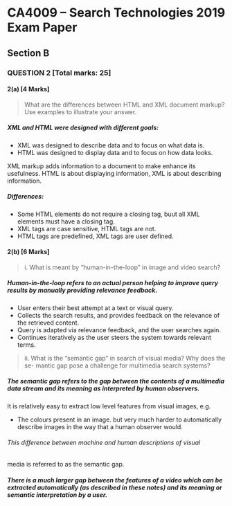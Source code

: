 # CA4009 – Search Technologies 2019 Exam Paper

## Section B

### QUESTION 2 [Total marks: 25]

#### 2(a) [4 Marks]

> What are the differences between HTML and XML document markup? Use examples to illustrate your answer.

##### XML and HTML were designed with different goals:
- XML was designed to describe data and to focus on what data is.
- HTML was designed to display data and to focus on how data looks.

XML markup adds information to a document to make enhance its
usefulness.
HTML is about displaying information, XML is about describing information.

##### Differences:
- Some HTML elements do not require a closing tag, buut all XML elements must have a closing tag.
- XML tags are case sensitive, HTML tags are not.
- HTML tags are predefined, XML tags are user defined.

#### 2(b) [6 Marks]

> i. What is meant by “human-in-the-loop” in image and video search?

##### Human-in-the-loop refers to an actual person helping to improve query results by manually providing relevance feedback.
- User enters their best attempt at a text or visual query.
- Collects the search results, and provides feedback on the relevance
of the retrieved content.
- Query is adapted via relevance feedback, and the user searches
again.
- Continues iteratively as the user steers the system towards relevant
terms.

> ii. What is the “semantic gap” in search of visual media? Why does the se-
mantic gap pose a challenge for multimedia search systems?

##### The semantic gap refers to the gap between the contents of a multimedia data stream and its meaning as interpreted by human observers.

It is relatively easy to extract low level features from visual images, e.g.
- The colours present in an image.
but very much harder to automatically describe images in the way that a human observer would.

###### This difference between machine and human descriptions of visual
media is referred to as the semantic gap.

##### There is a much larger gap between the features of a video which can be extracted automatically (as described in these notes) and its meaning or semantic interpretation by a user.

